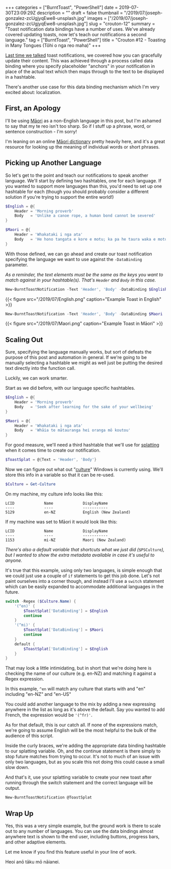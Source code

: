 +++
categories = ["BurntToast", "PowerShell"]
date = 2019-07-30T23:09:29Z
description = ""
draft = false
thumbnail = "/2019/07/joseph-gonzalez-zcUgjyqEwe8-unsplash.jpg"
images = ["/2019/07/joseph-gonzalez-zcUgjyqEwe8-unsplash.jpg"]
slug = "crouton-12"
summary = "Toast notification data bindings have a number of uses. We've already covered updating toasts, now let's teach our notifications a second language."
tag = ["BurntToast", "PowerShell"]
title = "Crouton #12 - Toasting in Many Tongues (Tōhi o nga reo maha)"
+++


[Last time we talked](__GHOST_URL__/2019/07/17/crouton-11/) toast notifications, we covered how you can gracefully update their content. This was achieved through a process called data binding where you specify placeholder "anchors" in your notification in place of the actual text which then maps through to the text to be displayed in a hashtable.

There's another use case for this data binding mechanism which I'm very excited about: localization.

## First, an Apology

I'll be using [Māori](https://en.wikipedia.org/wiki/M%C4%81ori_language) as a non-English language in this post, but I'm ashamed to say that my te reo isn't too sharp. So if I stuff up a phrase, word, or sentence construction - I'm sorry!

I'm leaning on an online [Māori dictionary](https://maoridictionary.co.nz) pretty heavily here, and it's a great resource for looking up the meaning of individual words or short phrases.

## Picking up Another Language

So let's get to the point and teach our notifications to speak another language. We'll start by defining two hashtables, one for each language. If you wanted to support more languages than this, you'd need to set up one hashtable for each (though you should probably consider a different solution if you're trying to support the entire world!)

```powershell
$English = @{
    Header = 'Morning proverb'
    Body   = 'Unlike a canoe rope, a human bond cannot be severed'
}

$Maori = @{
    Header = 'Whakataki i nga ata'
    Body   = 'He hono tangata e kore e motu; ka pa he taura waka e motu'
}
```

With those defined, we can go ahead and create our toast notification specifying the language we want to use against the `-DataBinding` parameter.

_As a reminder, the text elements must be the same as the keys you want to match against in your hashtable(s). That's `Header` and `Body` in this case._

```powershell
New-BurntToastNotification -Text 'Header', 'Body' -DataBinding $English
```

{{< figure src="/2019/07/English.png" caption="Example Toast in English" >}}

```powershell
New-BurntToastNotification -Text 'Header', 'Body' -DataBinding $Maori
```

{{< figure src="/2019/07/Maori.png" caption="Example Toast in Māori" >}}

## Scaling Out

Sure, specifying the language manually works, but sort of defeats the purpose of this post and automation in general. If we're going to be manually selecting a hashtable we might as well just be putting the desired text directly into the function call.

Luckily, we can work smarter.

Start as we did before, with our language specific hashtables.

```powershell
$English = @{
    Header = 'Morning proverb'
    Body   = 'Seek after learning for the sake of your wellbeing'
}

$Maori = @{
    Header = 'Whakataki i nga ata'
    Body   = 'Whāia te mātauranga hei oranga mō koutou'
}
```

For good measure, we'll need a third hashtable that we'll use for [splatting](https://docs.microsoft.com/en-us/powershell/module/microsoft.powershell.core/about/about_splatting?view=powershell-6) when it comes time to create our notification.

```powershell
$ToastSplat = @{Text = 'Header', 'Body'}
```

Now we can figure out what out "[culture](https://docs.microsoft.com/en-nz/openspecs/windows_protocols/ms-lcid/a9eac961-e77d-41a6-90a5-ce1a8b0cdb9c)" Windows is currently using. We'll store this info in a variable so that it can be re-used.

```powershell
$Culture = Get-Culture
```

On my machine, my culture info looks like this:

```output
LCID             Name             DisplayName
----             ----             -----------
5129             en-NZ            English (New Zealand)
```

If my machine was set to Māori it would look like this:

```output
LCID             Name             DisplayName
----             ----             -----------
1153             mi-NZ            Maori (New Zealand)
```

_There's also a default variable that shortcuts what we just did (_`$PSCulture`_), but I wanted to show the extra metadata available in case it's useful to anyone._

It's true that this example, using only two languages, is simple enough that we could just use a couple of `if` statements to get this job done. Let's not paint ourselves into a corner though, and instead I'll use a `switch` statement which can be easily expanded to accommodate additional languages in the future.

```powershell
switch -Regex ($Culture.Name) {
    '(^en)' {
        $ToastSplat['DataBinding'] = $English
        continue
    }
    '(^mi)' {
        $ToastSplat['DataBinding'] = $Maori
        continue
    }
    default {
        $ToastSplat['DataBinding'] = $English
    }
}
```

That may look a little intimidating, but in short that we're doing here is checking the name of our culture (e.g. en-NZ) and matching it against a Regex expression.

In this example, `^en` will match any culture that starts with and "en" including "en-NZ" and "en-US"

You could add another language to the mix by adding a new expressing anywhere in the list as long as it's above the default. Say you wanted to add French, the expression would be `'(^fr)'`.

As for that default, this is our catch all. If none of the expressions match, we're going to assume English will be the most helpful to the bulk of the audience of this script.

Inside the curly braces, we're adding the appropriate data binding hashtable to our splatting variable. Oh, and the continue statement is there simply to stop future matches from trying to occur. It's not to much of an issue with only two languages, but as you scale this not doing this could cause a small slow down.

And that's it, use your splatting variable to create your new toast after running through the switch statement and the correct language will be output.

```powershell
New-BurntToastNotification @ToastSplat
```

## Wrap Up

Yes, this was a very simple example, but the ground work is there to scale out to any number of languages. You can use the data bindings almost anywhere text is shown to the end user, including buttons, progress bars, and other adaptive elements.

Let me know if you find this feature useful in your line of work.

Heoi anō tāku mō nāianei.

